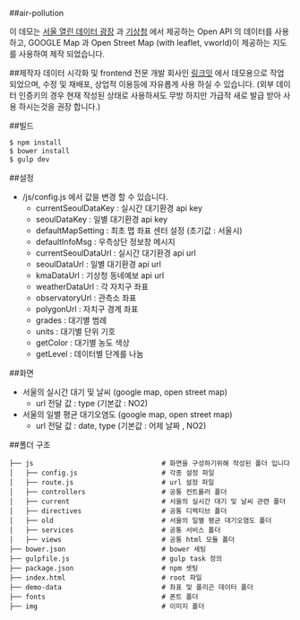##air-pollution

이 데모는 [서울 열린 데이터 광장](http://data.seoul.go.kr/) 과 [기상청](http://www.kma.go.kr/) 에서 제공하는 Open API 의 데이터를 사용하고,
GOOGLE Map 과 Open Street Map (with leaflet, vworld)이 제공하는 지도를 사용하여 제작 되었습니다.

##제작자
데이터 시각화 및 frontend 전문 개발 회사인 [링크잇](http://www.linkit.kr/) 에서 데모용으로 작업 되었으며,
수정 및 재배포, 상업적 이용등에 자유롭게 사용 하실 수 있습니다.
(외부 데이터 인증키의 경우 현재 작성된 상태로 사용하셔도 무방 하지만 가급적 새로 발급 받아 사용 하시는것을 권장 합니다.)

##빌드

```sh
$ npm install
$ bower install
$ gulp dev
```

##설정

* /js/config.js 에서 값을 변경 할 수 있습니다.
    * currentSeoulDataKey : 실시간 대기환경 api key
    * seoulDataKey : 일별 대기환경 api key
    * defaultMapSetting : 최초 맵 좌표 센터 설정 (초기값 : 서울시)
    * defaultInfoMsg : 우측상단 정보창 메시지
    * currentSeoulDataUrl : 실시간 대기환경 api url
    * seoulDataUrl : 일별 대기환경 api url
    * kmaDataUrl : 기상청 동네예보 api url
    * weatherDataUrl : 각 자치구 좌표
    * observatoryUrl : 관측소 좌표
    * polygonUrl : 자치구 경계 좌표
    * grades : 대기별 범례
    * units : 대기별 단위 기호
    * getColor : 대기별 농도 색상
    * getLevel : 데이터별 단계를 나눔

##화면
* 서울의 실시간 대기 및 날씨 (google map, open street map)
    * url 전달 값 : type (기본값 : NO2)
* 서울의 일별 평균 대기오염도 (google map, open street map)
    * url 전달 값 : date, type (기본값 : 어제 날짜 , NO2)

##폴더 구조

```
├── js                                # 화면을 구성하기위해 작성된 폴더 입니다
│   ├── config.js                     # 각종 설정 파일
│   ├── route.js                      # url 설정 파일
│   ├── controllers                   # 공통 컨트롤러 폴더
│   ├── current                       # 서울의 실시간 대기 및 날씨 관련 폴더
│   ├── directives                    # 공통 디렉티브 폴더
│   ├── old                           # 서울의 일별 평균 대기오염도 폴더
│   ├── services                      # 공통 서비스 폴더
│   ├── views                         # 공통 html 모듈 폴더
├── bower.json                        # bower 세팅
├── gulpfile.js                       # gulp task 정의
├── package.json                      # npm 셋팅
├── index.html                        # root 파일
├── demo-data                         # 좌표 및 폴리곤 데이터 폴더
├── fonts                             # 폰트 폴더
├── img                               # 이미지 폴더
```

